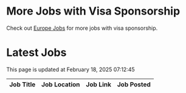 # More Jobs with Visa Sponsorship

Check out [Europe Jobs](https://github.com/sureshparimi/europejobs#latest-jobs) for more jobs with visa sponsorship.

# Latest Jobs

This page is updated at February 18, 2025 07:12:45

| Job Title | Job Location | Job Link | Job Posted |
| --- | --- | --- | --- |
